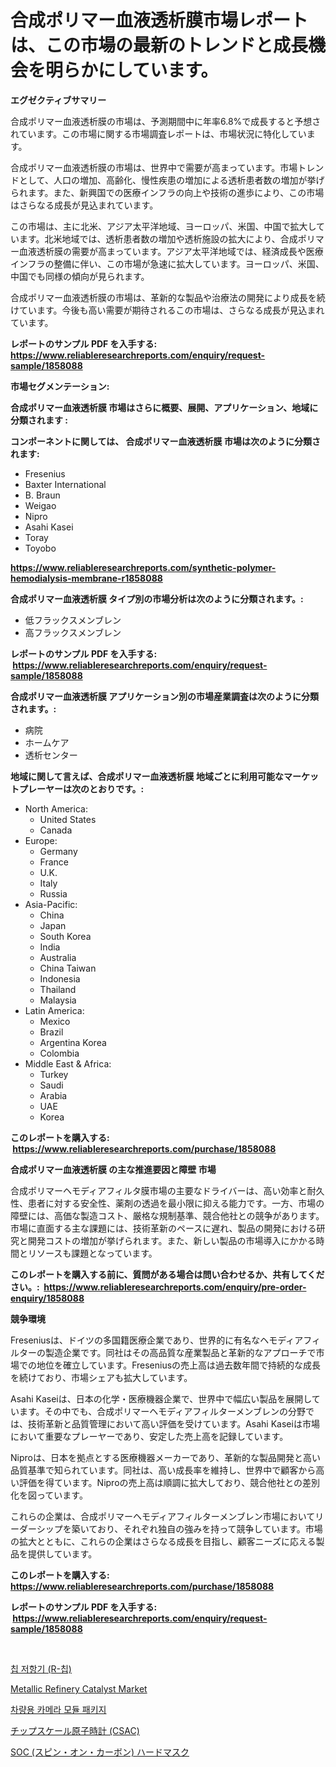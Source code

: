 <p><h1>合成ポリマー血液透析膜市場レポートは、この市場の最新のトレンドと成長機会を明らかにしています。</h1></p><p><strong>エグゼクティブサマリー</strong></p>
<p><p>合成ポリマー血液透析膜の市場は、予測期間中に年率6.8%で成長すると予想されています。この市場に関する市場調査レポートは、市場状況に特化しています。</p><p>合成ポリマー血液透析膜の市場は、世界中で需要が高まっています。市場トレンドとして、人口の増加、高齢化、慢性疾患の増加による透析患者数の増加が挙げられます。また、新興国での医療インフラの向上や技術の進歩により、この市場はさらなる成長が見込まれています。</p><p>この市場は、主に北米、アジア太平洋地域、ヨーロッパ、米国、中国で拡大しています。北米地域では、透析患者数の増加や透析施設の拡大により、合成ポリマー血液透析膜の需要が高まっています。アジア太平洋地域では、経済成長や医療インフラの整備に伴い、この市場が急速に拡大しています。ヨーロッパ、米国、中国でも同様の傾向が見られます。</p><p>合成ポリマー血液透析膜の市場は、革新的な製品や治療法の開発により成長を続けています。今後も高い需要が期待されるこの市場は、さらなる成長が見込まれています。</p></p>
<p><strong>レポートのサンプル PDF を入手する: <a href="https://www.reliableresearchreports.com/enquiry/request-sample/1858088">https://www.reliableresearchreports.com/enquiry/request-sample/1858088</a></strong></p>
<p><strong>市場セグメンテーション:</strong></p>
<p><strong> 合成ポリマー血液透析膜 市場はさらに概要、展開、アプリケーション、地域に分類されます :</strong></p>
<p><strong>コンポーネントに関しては、 合成ポリマー血液透析膜 市場は次のように分類されます: &nbsp;</strong></p>
<p><ul><li>Fresenius</li><li>Baxter International</li><li>B. Braun</li><li>Weigao</li><li>Nipro</li><li>Asahi Kasei</li><li>Toray</li><li>Toyobo</li></ul></p>
<p><strong><a href="https://www.reliableresearchreports.com/synthetic-polymer-hemodialysis-membrane-r1858088">https://www.reliableresearchreports.com/synthetic-polymer-hemodialysis-membrane-r1858088</a></strong></p>
<p><strong> 合成ポリマー血液透析膜 タイプ別の市場分析は次のように分類されます。:</strong></p>
<p><ul><li>低フラックスメンブレン</li><li>高フラックスメンブレン</li></ul></p>
<p><strong>レポートのサンプル PDF を入手する: &nbsp;<a href="https://www.reliableresearchreports.com/enquiry/request-sample/1858088">https://www.reliableresearchreports.com/enquiry/request-sample/1858088</a></strong></p>
<p><strong> 合成ポリマー血液透析膜 アプリケーション別の市場産業調査は次のように分類されます。:</strong></p>
<p><ul><li>病院</li><li>ホームケア</li><li>透析センター</li></ul></p>
<p><strong>地域に関して言えば、合成ポリマー血液透析膜 地域ごとに利用可能なマーケットプレーヤーは次のとおりです。:</strong></p>
<p><ul>
    <li>
        North America:
        <ul>
            <li>United States</li>
            <li>Canada</li>
        </ul>
    </li>
    <li>
        Europe:
        <ul>
            <li>Germany</li>
            <li>France</li>
            <li>U.K.</li>
            <li>Italy</li>
            <li>Russia</li>
        </ul>
    </li>
    <li>
        Asia-Pacific:
        <ul>
            <li>China</li>
            <li>Japan</li>
            <li>South Korea</li>
            <li>India</li>
            <li>Australia</li>
            <li>China Taiwan</li>
            <li>Indonesia</li>
            <li>Thailand</li>
            <li>Malaysia</li>
        </ul>
    </li>
    <li>
        Latin America:
        <ul>
            <li>Mexico</li>
            <li>Brazil</li>
            <li>Argentina Korea</li>
            <li>Colombia</li>
        </ul>
    </li>
    <li>
        Middle East & Africa:
        <ul>
            <li>Turkey</li>
            <li>Saudi</li>
            <li>Arabia</li>
            <li>UAE</li>
            <li>Korea</li>
        </ul>
    </li>
    </ul></p>
<p><strong>このレポートを購入する: &nbsp;<a href="https://www.reliableresearchreports.com/purchase/1858088">https://www.reliableresearchreports.com/purchase/1858088</a></strong></p>
<p><strong>合成ポリマー血液透析膜 の主な推進要因と障壁 市場</strong></p>
<p><p>合成ポリマーヘモディアフィルタ膜市場の主要なドライバーは、高い効率と耐久性、患者に対する安全性、薬剤の透過を最小限に抑える能力です。一方、市場の障壁には、高価な製造コスト、厳格な規制基準、競合他社との競争があります。市場に直面する主な課題には、技術革新のペースに遅れ、製品の開発における研究と開発コストの増加が挙げられます。また、新しい製品の市場導入にかかる時間とリソースも課題となっています。</p></p>
<p><strong>このレポートを購入する前に、質問がある場合は問い合わせるか、共有してください。:&nbsp; <a href="https://www.reliableresearchreports.com/enquiry/pre-order-enquiry/1858088">https://www.reliableresearchreports.com/enquiry/pre-order-enquiry/1858088</a></strong></p>
<p><strong>競争環境</strong></p>
<p><p>Freseniusは、ドイツの多国籍医療企業であり、世界的に有名なヘモディアフィルターの製造企業です。同社はその高品質な産業製品と革新的なアプローチで市場での地位を確立しています。Freseniusの売上高は過去数年間で持続的な成長を続けており、市場シェアも拡大しています。</p><p>Asahi Kaseiは、日本の化学・医療機器企業で、世界中で幅広い製品を展開しています。その中でも、合成ポリマーヘモディアフィルターメンブレンの分野では、技術革新と品質管理において高い評価を受けています。Asahi Kaseiは市場において重要なプレーヤーであり、安定した売上高を記録しています。</p><p>Niproは、日本を拠点とする医療機器メーカーであり、革新的な製品開発と高い品質基準で知られています。同社は、高い成長率を維持し、世界中で顧客から高い評価を得ています。Niproの売上高は順調に拡大しており、競合他社との差別化を図っています。</p><p>これらの企業は、合成ポリマーヘモディアフィルターメンブレン市場においてリーダーシップを築いており、それぞれ独自の強みを持って競争しています。市場の拡大とともに、これらの企業はさらなる成長を目指し、顧客ニーズに応える製品を提供しています。</p></p>
<p><strong>このレポートを購入する: &nbsp; <a href="https://www.reliableresearchreports.com/purchase/1858088">https://www.reliableresearchreports.com/purchase/1858088</a></strong></p>
<p><strong>レポートのサンプル PDF を入手する: &nbsp;<a href="https://www.reliableresearchreports.com/enquiry/request-sample/1858088">https://www.reliableresearchreports.com/enquiry/request-sample/1858088</a></strong><strong></strong></p>
<p>&nbsp;</p>
<p><p><a href="https://github.com/iansanftyord09878/Market-Research-Report-List-2/blob/main/858470091663.md">칩 저항기 (R-칩)</a></p><p><a href="https://github.com/markusgodoy/Market-Research-Report-List-3/blob/main/metallic-refinery-catalyst-market.md">Metallic Refinery Catalyst Market</a></p><p><a href="https://github.com/Skyleitney456456/Market-Research-Report-List-2/blob/main/644845591662.md">차량용 카메라 모듈 패키지</a></p><p><a href="https://github.com/roulaayoub-saad/Market-Research-Report-List-1/blob/main/8449173108006.md">チップスケール原子時計 (CSAC)</a></p><p><a href="https://github.com/schmahlson/Market-Research-Report-List-2/blob/main/2449026108007.md">SOC (スピン・オン・カーボン) ハードマスク</a></p></p>